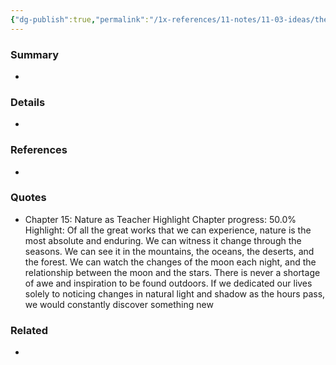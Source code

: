 ```yaml
---
{"dg-publish":true,"permalink":"/1x-references/11-notes/11-03-ideas/there-is-never-a-shortage-of-inspiration-in-nature/","title":"There is never a shortage of inspiration in nature","dgShowBacklinks":false}
---
```



### Summary
- 

### Details
- 

### References
- 

### Quotes
- Chapter 15: Nature as Teacher
Highlight
Chapter progress: 50.0%
Highlight: Of all the great works that we can experience, nature is the most absolute and enduring. We can witness it change through the seasons. We can see it in the mountains, the oceans, the deserts, and the forest. We can watch the changes of the moon each night, and the relationship between the moon and the stars.
			There is never a shortage of awe and inspiration to be found outdoors. If we dedicated our lives solely to noticing changes in natural light and shadow as the hours pass, we would constantly discover something new


### Related
- 